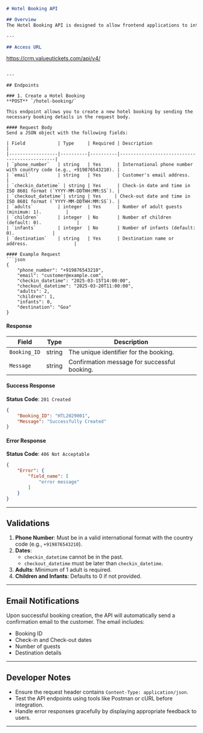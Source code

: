 ```markdown
# Hotel Booking API

## Overview
The Hotel Booking API is designed to allow frontend applications to interact with the backend for managing hotel bookings. It supports creating bookings and includes validations to ensure data integrity.

---

## Access URL
```
https://crm.valueutickets.com/api/v4/
```

---

## Endpoints

### 1. Create a Hotel Booking
**POST** `/hotel-booking/`

This endpoint allows you to create a new hotel booking by sending the necessary booking details in the request body.

#### Request Body
Send a JSON object with the following fields:

| Field            | Type     | Required | Description                                  |
|------------------|----------|----------|----------------------------------------------|
| `phone_number`   | string   | Yes      | International phone number with country code (e.g., +919876543210). |
| `email`          | string   | Yes      | Customer's email address.                   |
| `checkin_datetime` | string | Yes      | Check-in date and time in ISO 8601 format (`YYYY-MM-DDTHH:MM:SS`). |
| `checkout_datetime`| string | Yes     | Check-out date and time in ISO 8601 format (`YYYY-MM-DDTHH:MM:SS`). |
| `adults`         | integer  | Yes      | Number of adult guests (minimum: 1).         |
| `children`       | integer  | No       | Number of children (default: 0).             |
| `infants`        | integer  | No       | Number of infants (default: 0).              |
| `destination`    | string   | Yes      | Destination name or address.                 |

#### Example Request
```json
{
    "phone_number": "+919876543210",
    "email": "customer@example.com",
    "checkin_datetime": "2025-03-15T14:00:00",
    "checkout_datetime": "2025-03-20T11:00:00",
    "adults": 2,
    "children": 1,
    "infants": 0,
    "destination": "Goa"
}
```

#### Response

| Field         | Type    | Description                                  |
|---------------|---------|----------------------------------------------|
| `Booking_ID`  | string  | The unique identifier for the booking.       |
| `Message`     | string  | Confirmation message for successful booking. |

#### Success Response
**Status Code**: `201 Created`
```json
{
    "Booking_ID": "HTL2029001",
    "Message": "Successfully Created"
}
```

#### Error Response
**Status Code**: `406 Not Acceptable`
```json
{
    "Error": {
        "field_name": [
            "error message"
        ]
    }
}
```

---

## Validations
1. **Phone Number**: Must be in a valid international format with the country code (e.g., `+919876543210`).
2. **Dates**: 
   - `checkin_datetime` cannot be in the past.
   - `checkout_datetime` must be later than `checkin_datetime`.
3. **Adults**: Minimum of 1 adult is required.
4. **Children and Infants**: Defaults to 0 if not provided.

---

## Email Notifications
Upon successful booking creation, the API will automatically send a confirmation email to the customer. The email includes:
- Booking ID
- Check-in and Check-out dates
- Number of guests
- Destination details

---

## Developer Notes
- Ensure the request header contains `Content-Type: application/json`.
- Test the API endpoints using tools like Postman or cURL before integration.
- Handle error responses gracefully by displaying appropriate feedback to users.

---

```

